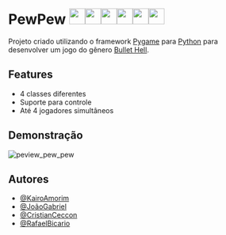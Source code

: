 # PewPew <img src="https://raw.githubusercontent.com/kairo741/pygame-bullet-hell-project/main/assets/images/ships/ship.png" width="32"><img src="https://raw.githubusercontent.com/kairo741/pygame-bullet-hell-project/main/assets/images/ships/ship_pierce.png" width="32"><img src="https://raw.githubusercontent.com/kairo741/pygame-bullet-hell-project/main/assets/images/ships/ship_speed.png" width="32"><img src="https://raw.githubusercontent.com/kairo741/pygame-bullet-hell-project/main/assets/images/ships/ship_froggers.png" width="32"><img src="https://raw.githubusercontent.com/kairo741/pygame-bullet-hell-project/main/assets/images/ships/ship_mercy.png" width="32"><img src="https://raw.githubusercontent.com/kairo741/pygame-bullet-hell-project/main/assets/images/ships/ship_charge_full.png" width="32">





Projeto criado utilizando o framework [Pygame](https://www.pygame.org/) para [Python](https://www.python.org/) para desenvolver um jogo do gênero [Bullet Hell](https://powerlisting.fandom.com/wiki/Bullet_Hell).


## Features
 - 4 classes diferentes
 - Suporte para controle
 - Até 4 jogadores simultâneos
 

## Demonstração

![peview_pew_pew](https://user-images.githubusercontent.com/47616155/178629188-ee36f0e3-b79b-4d2d-bba5-365f6652c565.png)


## Autores

- [@KairoAmorim](https://www.github.com/kairo741)
- [@JoãoGabriel](https://www.github.com/jgdml)
- [@CristianCeccon](https://www.github.com/CristianCeccon)
- [@RafaelBicario](https://www.github.com/RafaelBicario)
